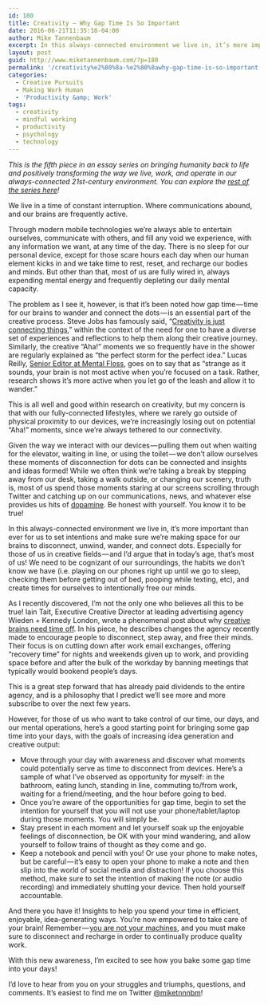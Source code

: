 ```yaml
---
id: 180
title: Creativity — Why Gap Time Is So Important
date: 2016-06-21T11:35:18-04:00
author: Mike Tannenbaum
excerpt: In this always-connected environment we live in, it’s more important than ever for us to set intentions and make sure we’re making space for our brains to disconnect, unwind, wander, and connect dots.
layout: post
guid: http://www.miketannenbaum.com/?p=180
permalink: '/creativity%e2%80%8a-%e2%80%8awhy-gap-time-is-so-important'
categories:
  - Creative Pursuits
  - Making Work Human
  - 'Productivity &amp; Work'
tags:
  - creativity
  - mindful working
  - productivity
  - psychology
  - technology
---
```

<div class="section-inner layoutSingleColumn">
<p id="667c" class="graf--p graf-after--h3"><em class="markup--em markup--p-em">This is the fifth piece in an essay series on bringing humanity back to life and positively transforming the way we live, work, and operate in our always-connected 21st-century environment. You can explore the </em><a class="markup--anchor markup--p-anchor" href="https://medium.com/enjoy-humanity" data-href="https://medium.com/enjoy-humanity"><em class="markup--em markup--p-em">rest of the series here</em></a><em class="markup--em markup--p-em">!</em></p>

</div>
<div class="section-inner layoutSingleColumn">
<p id="486b" class="graf--p graf--hasDropCapModel graf--hasDropCap graf-after--figure"><span class="graf-dropCap">We</span> live in a time of constant interruption. Where communications abound, and our brains are frequently active.</p>
<p id="b4cf" class="graf--p graf-after--p">Through modern mobile technologies we’re always able to entertain ourselves, communicate with others, and fill any void we experience, with any information we want, at any time of the day. There is no sleep for our personal device, except for those scare hours each day when our human element kicks in and we take time to rest, reset, and recharge our bodies and minds. But other than that, most of us are fully wired in, always expending mental energy and frequently depleting our daily mental capacity.</p>
<p id="9774" class="graf--p graf-after--p">The problem as I see it, however, is that it’s been noted how gap time — time for our brains to wander and connect the dots — is an essential part of the creative process. Steve Jobs has famously said, “<a class="markup--anchor markup--p-anchor" href="https://www.farnamstreetblog.com/2014/08/steve-jobs-on-creativity/" rel="nofollow" data-href="https://www.farnamstreetblog.com/2014/08/steve-jobs-on-creativity/">Creativity is just connecting things</a>,” within the context of the need for one to have a diverse set of experiences and reflections to help them along their creative journey. Similarly, the creative “Aha!” moments we so frequently have in the shower are regularly explained as “the perfect storm for the perfect idea.” Lucas Reilly, <a class="markup--anchor markup--p-anchor" href="http://mentalfloss.com/article/52586/why-do-our-best-ideas-come-us-shower" rel="nofollow" data-href="http://mentalfloss.com/article/52586/why-do-our-best-ideas-come-us-shower">Senior Editor at Mental Floss</a>, goes on to say that as “strange as it sounds, your brain is not most active when you’re focused on a task. Rather, research shows it’s more active when you let go of the leash and allow it to wander.”</p>
<p id="d847" class="graf--p graf-after--p">This is all well and good within research on creativity, but my concern is that with our fully-connected lifestyles, where we rarely go outside of physical proximity to our devices, we’re increasingly losing out on potential “Aha!” moments, since we’re always tethered to our connectivity.</p>
<p id="5858" class="graf--p graf-after--p">Given the way we interact with our devices — pulling them out when waiting for the elevator, waiting in line, or using the toilet — we don’t allow ourselves these moments of disconnection for dots can be connected and insights and ideas formed! While we often think we’re taking a break by stepping away from our desk, taking a walk outside, or changing our scenery, truth is, most of us spend those moments staring at our screens scrolling through Twitter and catching up on our communications, news, and whatever else provides us hits of <a class="markup--anchor markup--p-anchor" href="https://www.psychologytoday.com/blog/brain-bootcamp/200907/techno-addicts" rel="nofollow" data-href="https://www.psychologytoday.com/blog/brain-bootcamp/200907/techno-addicts">dopamine</a>. Be honest with yourself. You know it to be true!</p>
<p id="7b26" class="graf--p graf-after--p">In this always-connected environment we live in, it’s more important than ever for us to set intentions and make sure we’re making space for our brains to disconnect, unwind, wander, and connect dots. Especially for those of us in creative fields — and I’d argue that in today’s age, that’s most of us! We need to be cognizant of our surroundings, the habits we don’t know we have (i.e. playing on our phones right up until we go to sleep, checking them before getting out of bed, pooping while texting, etc), and create times for ourselves to intentionally free our minds.</p>
<p id="34ee" class="graf--p graf-after--p">As I recently discovered, I’m not the only one who believes all this to be true! Iain Tait, Executive Creative Director at leading advertising agency Wieden + Kennedy London, wrote a phenomenal post about why <a class="markup--anchor markup--p-anchor" href="http://www.creativereview.co.uk/cr-blog/2016/april/creative-brains-need-time-off/" rel="nofollow" data-href="http://www.creativereview.co.uk/cr-blog/2016/april/creative-brains-need-time-off/">creative brains need time off</a>. In his piece, he describes changes the agency recently made to encourage people to disconnect, step away, and free their minds. Their focus is on cutting down after work email exchanges, offering “recovery time” for nights and weekends given up to work, and providing space before and after the bulk of the workday by banning meetings that typically would bookend people’s days.</p>
<p id="0460" class="graf--p graf-after--p">This is a great step forward that has already paid dividends to the entire agency, and is a philosophy that I predict we’ll see more and more subscribe to over the next few years.</p>
<p id="705a" class="graf--p graf-after--p">However, for those of us who want to take control of our time, our days, and our mental operations, here’s a good starting point for bringing some gap time into your days, with the goals of increasing idea generation and creative output:</p>

<ul class="postList">
 	<li id="677b" class="graf--li graf-after--p">Move through your day with awareness and discover what moments could potentially serve as time to disconnect from devices. Here’s a sample of what I’ve observed as opportunity for myself: in the bathroom, eating lunch, standing in line, commuting to/from work, waiting for a friend/meeting, and the hour before going to bed.</li>
 	<li id="8c75" class="graf--li graf-after--li">Once you’re aware of the opportunities for gap time, begin to set the intention for yourself that you will not use your phone/tablet/laptop during those moments. You will simply be.</li>
 	<li id="1033" class="graf--li graf-after--li">Stay present in each moment and let yourself soak up the enjoyable feelings of disconnection, be OK with your mind wandering, and allow yourself to follow trains of thought as they come and go.</li>
 	<li id="612d" class="graf--li graf-after--li">Keep a notebook and pencil with you! Or use your phone to make notes, but be careful — it’s easy to open your phone to make a note and then slip into the world of social media and distraction! If you choose this method, make sure to set the intention of making the note (or audio recording) and immediately shutting your device. Then hold yourself accountable.</li>
</ul>
<p id="5d96" class="graf--p graf-after--li">And there you have it! Insights to help you spend your time in efficient, enjoyable, idea-generating ways. You’re now empowered to take care of your brain! Remember — <a class="markup--anchor markup--p-anchor" href="https://www.linkedin.com/pulse/our-technology-always-brains-cant-keep-up-mike-tannenbaum" rel="nofollow" data-href="https://www.linkedin.com/pulse/our-technology-always-brains-cant-keep-up-mike-tannenbaum">you are not your machines</a>, and you must make sure to disconnect and recharge in order to continually produce quality work.</p>
<p id="ed84" class="graf--p graf-after--p graf--last">With this new awareness, I’m excited to see how you bake some gap time into your days!</p>
<p class="graf--p graf-after--p graf--last">I’d love to hear from you on your struggles and triumphs, questions, and comments. It’s easiest to find me on Twitter <a class="markup--anchor markup--p-anchor" title="Twitter profile for @miketnnnbm" href="http://twitter.com/miketnnnbm" rel="nofollow" data-href="http://twitter.com/miketnnnbm">@miketnnnbm</a>!</p>

</div>